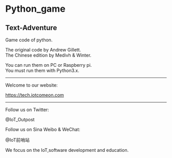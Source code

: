 # Python_game

## Text-Adventure


Game code of python.

The original code by Andrew Gillett.<br>
The Chinese edition by Medivh & Winter.


You can run them on PC or Raspberry pi.<br>
You must run them with Python3.x.

*****************************************************

Welcome to our website:

https://tech.iotcomeon.com

*****************************************************

Follow us on Twitter:

@IoT_Outpost

Follow us on Sina Weibo & WeChat:

@IoT前哨站

We focus on the IoT,software development and education.
